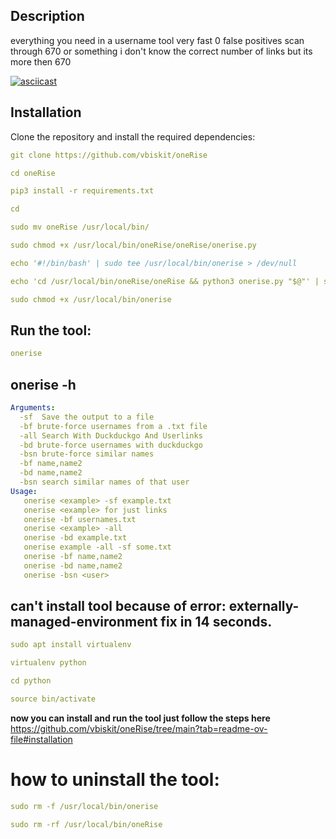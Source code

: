 ## Description
everything you need in a username tool very fast 0 false positives scan through 670 or something i don't know the correct number of links but its more then 670

[![asciicast](https://asciinema.org/a/whp3JWXmnLXKNWKGcH8EwQ8LO.png)](https://asciinema.org/a/whp3JWXmnLXKNWKGcH8EwQ8LO)

## Installation 
Clone the repository and install the required dependencies:  
```yaml
git clone https://github.com/vbiskit/oneRise

cd oneRise

pip3 install -r requirements.txt

cd

sudo mv oneRise /usr/local/bin/

sudo chmod +x /usr/local/bin/oneRise/oneRise/onerise.py

echo '#!/bin/bash' | sudo tee /usr/local/bin/onerise > /dev/null

echo 'cd /usr/local/bin/oneRise/oneRise && python3 onerise.py "$@"' | sudo tee -a /usr/local/bin/onerise > /dev/null

sudo chmod +x /usr/local/bin/onerise
```
## Run the tool:
```yaml
onerise
```
## onerise -h

```yaml
Arguments:
  -sf  Save the output to a file
  -bf brute-force usernames from a .txt file
  -all Search With Duckduckgo And Userlinks
  -bd brute-force usernames with duckduckgo
  -bsn brute-force similar names 
  -bf name,name2
  -bd name,name2
  -bsn search similar names of that user
Usage:
   onerise <example> -sf example.txt
   onerise <example> for just links
   onerise -bf usernames.txt
   onerise <example> -all
   onerise -bd example.txt
   onerise example -all -sf some.txt
   onerise -bf name,name2
   onerise -bd name,name2
   onerise -bsn <user>
```
## can't install tool because of error: externally-managed-environment fix in 14 seconds.
```yaml
sudo apt install virtualenv

virtualenv python

cd python

source bin/activate
```
**now you can install and run the tool just follow the steps here**
https://github.com/vbiskit/oneRise/tree/main?tab=readme-ov-file#installation

# how to uninstall the tool:
```yaml
sudo rm -f /usr/local/bin/onerise

sudo rm -rf /usr/local/bin/oneRise
